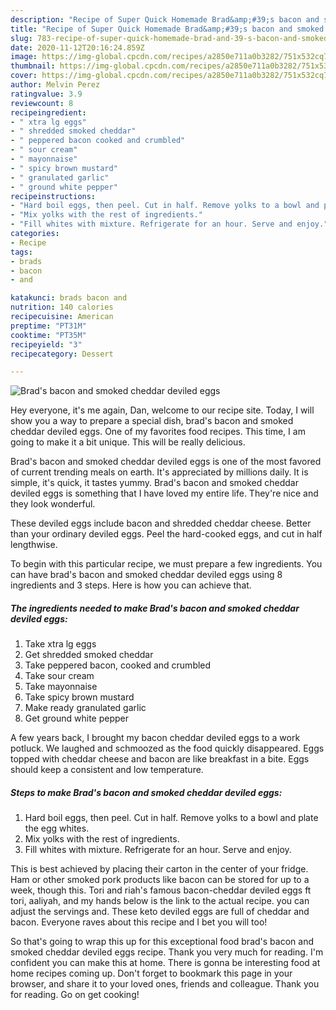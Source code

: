 ```yaml
---
description: "Recipe of Super Quick Homemade Brad&amp;#39;s bacon and smoked cheddar deviled eggs"
title: "Recipe of Super Quick Homemade Brad&amp;#39;s bacon and smoked cheddar deviled eggs"
slug: 783-recipe-of-super-quick-homemade-brad-and-39-s-bacon-and-smoked-cheddar-deviled-eggs
date: 2020-11-12T20:16:24.859Z
image: https://img-global.cpcdn.com/recipes/a2850e711a0b3282/751x532cq70/brads-bacon-and-smoked-cheddar-deviled-eggs-recipe-main-photo.jpg
thumbnail: https://img-global.cpcdn.com/recipes/a2850e711a0b3282/751x532cq70/brads-bacon-and-smoked-cheddar-deviled-eggs-recipe-main-photo.jpg
cover: https://img-global.cpcdn.com/recipes/a2850e711a0b3282/751x532cq70/brads-bacon-and-smoked-cheddar-deviled-eggs-recipe-main-photo.jpg
author: Melvin Perez
ratingvalue: 3.9
reviewcount: 8
recipeingredient:
- " xtra lg eggs"
- " shredded smoked cheddar"
- " peppered bacon cooked and crumbled"
- " sour cream"
- " mayonnaise"
- " spicy brown mustard"
- " granulated garlic"
- " ground white pepper"
recipeinstructions:
- "Hard boil eggs, then peel. Cut in half. Remove yolks to a bowl and plate the egg whites."
- "Mix yolks with the rest of ingredients."
- "Fill whites with mixture. Refrigerate for an hour. Serve and enjoy."
categories:
- Recipe
tags:
- brads
- bacon
- and

katakunci: brads bacon and 
nutrition: 140 calories
recipecuisine: American
preptime: "PT31M"
cooktime: "PT35M"
recipeyield: "3"
recipecategory: Dessert

---
```



![Brad&#39;s bacon and smoked cheddar deviled eggs](https://img-global.cpcdn.com/recipes/a2850e711a0b3282/751x532cq70/brads-bacon-and-smoked-cheddar-deviled-eggs-recipe-main-photo.jpg)

Hey everyone, it's me again, Dan, welcome to our recipe site. Today, I will show you a way to prepare a special dish, brad&#39;s bacon and smoked cheddar deviled eggs. One of my favorites food recipes. This time, I am going to make it a bit unique. This will be really delicious.

Brad&#39;s bacon and smoked cheddar deviled eggs is one of the most favored of current trending meals on earth. It's appreciated by millions daily. It is simple, it's quick, it tastes yummy. Brad&#39;s bacon and smoked cheddar deviled eggs is something that I have loved my entire life. They're nice and they look wonderful.

These deviled eggs include bacon and shredded cheddar cheese. Better than your ordinary deviled eggs. Peel the hard-cooked eggs, and cut in half lengthwise.


To begin with this particular recipe, we must prepare a few ingredients. You can have brad&#39;s bacon and smoked cheddar deviled eggs using 8 ingredients and 3 steps. Here is how you can achieve that.

<!--inarticleads1-->

##### The ingredients needed to make Brad&#39;s bacon and smoked cheddar deviled eggs:

1. Take  xtra lg eggs
1. Get  shredded smoked cheddar
1. Take  peppered bacon, cooked and crumbled
1. Take  sour cream
1. Take  mayonnaise
1. Take  spicy brown mustard
1. Make ready  granulated garlic
1. Get  ground white pepper


A few years back, I brought my bacon cheddar deviled eggs to a work potluck. We laughed and schmoozed as the food quickly disappeared. Eggs topped with cheddar cheese and bacon are like breakfast in a bite. Eggs should keep a consistent and low temperature. 

<!--inarticleads2-->

##### Steps to make Brad&#39;s bacon and smoked cheddar deviled eggs:

1. Hard boil eggs, then peel. Cut in half. Remove yolks to a bowl and plate the egg whites.
1. Mix yolks with the rest of ingredients.
1. Fill whites with mixture. Refrigerate for an hour. Serve and enjoy.


This is best achieved by placing their carton in the center of your fridge. Ham or other smoked pork products like bacon can be stored for up to a week, though this. Tori and riah&#39;s famous bacon-cheddar deviled eggs ft tori, aaliyah, and my hands below is the link to the actual recipe. you can adjust the servings and. These keto deviled eggs are full of cheddar and bacon. Everyone raves about this recipe and I bet you will too! 

So that's going to wrap this up for this exceptional food brad&#39;s bacon and smoked cheddar deviled eggs recipe. Thank you very much for reading. I'm confident you can make this at home. There is gonna be interesting food at home recipes coming up. Don't forget to bookmark this page in your browser, and share it to your loved ones, friends and colleague. Thank you for reading. Go on get cooking!
